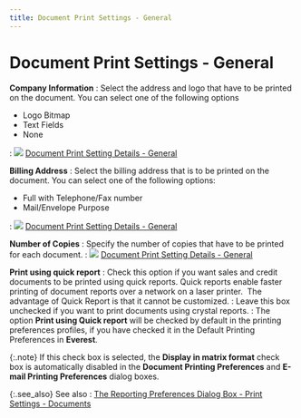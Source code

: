 ```yaml
---
title: Document Print Settings - General
---
```


# Document Print Settings - General


**Company Information**
: Select the address and logo that have to be printed  on the document. You can select one of the following options

- Logo Bitmap
- Text Fields
- None

: ![]({{site.bp_baseurl}}/img/lens.gif) [Document  Print Setting Details - General]({{site.bp_baseurl}}/rpt-prt/prt/docs/general_printing_preferences_details_print_prefernce_dialog_box_bp_contents.html)


**Billing Address**
: Select the billing address that is to be printed  on the document. You can select one of the following options:

- Full with Telephone/Fax  number
- Mail/Envelope  Purpose

: ![]({{site.bp_baseurl}}/img/lens.gif) [Document  Print Setting Details - General]({{site.bp_baseurl}}/rpt-prt/prt/docs/general_printing_preferences_details_print_prefernce_dialog_box_bp_contents.html)


**Number of Copies**
: Specify the number of copies that have to be printed  for each document.
: ![]({{site.bp_baseurl}}/img/lens.gif) [Document  Print Setting Details - General]({{site.bp_baseurl}}/rpt-prt/prt/docs/general_printing_preferences_details_print_prefernce_dialog_box_bp_contents.html)


**Print using quick report**
: Check this option if you want sales and credit documents  to be printed using quick reports. Quick reports enable faster printing  of document reports over a network on a laser printer.  The  advantage of Quick Report is that it cannot be customized.
: Leave this box unchecked if you want to print documents  using crystal reports.
: The option **Print 
 using Quick report** will be checked by default in the printing preferences  profiles, if you have checked it in the Default Printing Preferences in  **Everest**.


{:.note}
If this check box is selected, the **Display 
 in matrix format** check box is automatically disabled in the **Document Printing Preferences** and **E-mail Printing Preferences** dialog boxes.


{:.see_also}
See also
: [The  Reporting Preferences Dialog Box - Print Settings - Documents]({{site.bp_baseurl}}/rpt-prt/set-prt/the_printing_preferences_dialog_box_printing_preferences_step_by_step.html)
